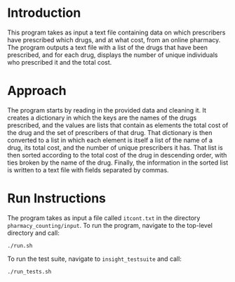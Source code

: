 # Introduction

This program takes as input a text file containing data on which prescribers
have prescribed which drugs, and at what cost, from an online pharmacy. The
program outputs a text file with a list of the drugs that have been prescribed,
and for each drug, displays the number of unique individuals who prescribed it
and the total cost.

# Approach

The program starts by reading in the provided data and cleaning it. It creates
a dictionary in which the keys are the names of the drugs prescribed, and the
values are lists that contain as elements the total cost of the drug and the
set of prescribers of that drug. That dictionary is then converted to a list in
which each element is itself a list of the name of a drug, its total cost, and
the number of unique prescribers it has. That list is then sorted according to
the total cost of the drug in descending order, with ties broken by the name of
the drug. Finally, the information in the sorted list is written to a text file
with fields separated by commas.

# Run Instructions

The program takes as input a file called `itcont.txt` in the directory
`pharmacy_counting/input`. To run the program, navigate to the top-level
directory and call:

```
./run.sh
```

To run the test suite, navigate to `insight_testsuite` and call:

```
./run_tests.sh
```
